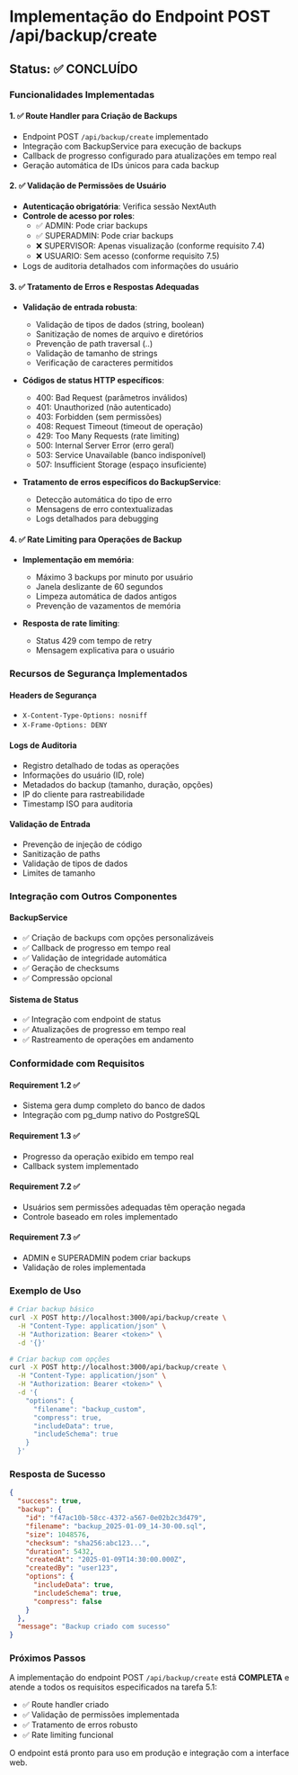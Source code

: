 # Implementação do Endpoint POST /api/backup/create

## Status: ✅ CONCLUÍDO

### Funcionalidades Implementadas

#### 1. ✅ Route Handler para Criação de Backups
- Endpoint POST `/api/backup/create` implementado
- Integração com BackupService para execução de backups
- Callback de progresso configurado para atualizações em tempo real
- Geração automática de IDs únicos para cada backup

#### 2. ✅ Validação de Permissões de Usuário
- **Autenticação obrigatória**: Verifica sessão NextAuth
- **Controle de acesso por roles**:
  - ✅ ADMIN: Pode criar backups
  - ✅ SUPERADMIN: Pode criar backups  
  - ❌ SUPERVISOR: Apenas visualização (conforme requisito 7.4)
  - ❌ USUARIO: Sem acesso (conforme requisito 7.5)
- Logs de auditoria detalhados com informações do usuário

#### 3. ✅ Tratamento de Erros e Respostas Adequadas
- **Validação de entrada robusta**:
  - Validação de tipos de dados (string, boolean)
  - Sanitização de nomes de arquivo e diretórios
  - Prevenção de path traversal (..)
  - Validação de tamanho de strings
  - Verificação de caracteres permitidos

- **Códigos de status HTTP específicos**:
  - 400: Bad Request (parâmetros inválidos)
  - 401: Unauthorized (não autenticado)
  - 403: Forbidden (sem permissões)
  - 408: Request Timeout (timeout de operação)
  - 429: Too Many Requests (rate limiting)
  - 500: Internal Server Error (erro geral)
  - 503: Service Unavailable (banco indisponível)
  - 507: Insufficient Storage (espaço insuficiente)

- **Tratamento de erros específicos do BackupService**:
  - Detecção automática do tipo de erro
  - Mensagens de erro contextualizadas
  - Logs detalhados para debugging

#### 4. ✅ Rate Limiting para Operações de Backup
- **Implementação em memória**:
  - Máximo 3 backups por minuto por usuário
  - Janela deslizante de 60 segundos
  - Limpeza automática de dados antigos
  - Prevenção de vazamentos de memória

- **Resposta de rate limiting**:
  - Status 429 com tempo de retry
  - Mensagem explicativa para o usuário

### Recursos de Segurança Implementados

#### Headers de Segurança
- `X-Content-Type-Options: nosniff`
- `X-Frame-Options: DENY`

#### Logs de Auditoria
- Registro detalhado de todas as operações
- Informações do usuário (ID, role)
- Metadados do backup (tamanho, duração, opções)
- IP do cliente para rastreabilidade
- Timestamp ISO para auditoria

#### Validação de Entrada
- Prevenção de injeção de código
- Sanitização de paths
- Validação de tipos de dados
- Limites de tamanho

### Integração com Outros Componentes

#### BackupService
- ✅ Criação de backups com opções personalizáveis
- ✅ Callback de progresso em tempo real
- ✅ Validação de integridade automática
- ✅ Geração de checksums
- ✅ Compressão opcional

#### Sistema de Status
- ✅ Integração com endpoint de status
- ✅ Atualizações de progresso em tempo real
- ✅ Rastreamento de operações em andamento

### Conformidade com Requisitos

#### Requirement 1.2 ✅
- Sistema gera dump completo do banco de dados
- Integração com pg_dump nativo do PostgreSQL

#### Requirement 1.3 ✅  
- Progresso da operação exibido em tempo real
- Callback system implementado

#### Requirement 7.2 ✅
- Usuários sem permissões adequadas têm operação negada
- Controle baseado em roles implementado

#### Requirement 7.3 ✅
- ADMIN e SUPERADMIN podem criar backups
- Validação de roles implementada

### Exemplo de Uso

```bash
# Criar backup básico
curl -X POST http://localhost:3000/api/backup/create \
  -H "Content-Type: application/json" \
  -H "Authorization: Bearer <token>" \
  -d '{}'

# Criar backup com opções
curl -X POST http://localhost:3000/api/backup/create \
  -H "Content-Type: application/json" \
  -H "Authorization: Bearer <token>" \
  -d '{
    "options": {
      "filename": "backup_custom",
      "compress": true,
      "includeData": true,
      "includeSchema": true
    }
  }'
```

### Resposta de Sucesso

```json
{
  "success": true,
  "backup": {
    "id": "f47ac10b-58cc-4372-a567-0e02b2c3d479",
    "filename": "backup_2025-01-09_14-30-00.sql",
    "size": 1048576,
    "checksum": "sha256:abc123...",
    "duration": 5432,
    "createdAt": "2025-01-09T14:30:00.000Z",
    "createdBy": "user123",
    "options": {
      "includeData": true,
      "includeSchema": true,
      "compress": false
    }
  },
  "message": "Backup criado com sucesso"
}
```

### Próximos Passos

A implementação do endpoint POST `/api/backup/create` está **COMPLETA** e atende a todos os requisitos especificados na tarefa 5.1:

- ✅ Route handler criado
- ✅ Validação de permissões implementada  
- ✅ Tratamento de erros robusto
- ✅ Rate limiting funcional

O endpoint está pronto para uso em produção e integração com a interface web.